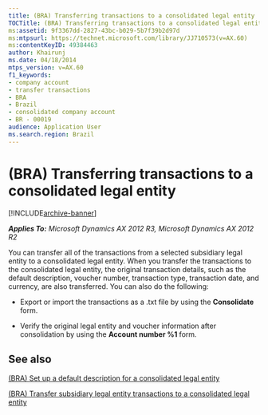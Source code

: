 ```yaml
---
title: (BRA) Transferring transactions to a consolidated legal entity
TOCTitle: (BRA) Transferring transactions to a consolidated legal entity
ms:assetid: 9f3367dd-2827-43bc-b029-5b7f39b2d97d
ms:mtpsurl: https://technet.microsoft.com/library/JJ710573(v=AX.60)
ms:contentKeyID: 49384463
author: Khairunj
ms.date: 04/18/2014
mtps_version: v=AX.60
f1_keywords:
- company account
- transfer transactions
- BRA
- Brazil
- consolidated company account
- BR - 00019
audience: Application User
ms.search.region: Brazil
---
```


# (BRA) Transferring transactions to a consolidated legal entity 


[!INCLUDE[archive-banner](includes/archive-banner.md)]


_**Applies To:** Microsoft Dynamics AX 2012 R3, Microsoft Dynamics AX 2012 R2_

You can transfer all of the transactions from a selected subsidiary legal entity to a consolidated legal entity. When you transfer the transactions to the consolidated legal entity, the original transaction details, such as the default description, voucher number, transaction type, transaction date, and currency, are also transferred. You can also do the following:

  - Export or import the transactions as a .txt file by using the **Consolidate** form.

  - Verify the original legal entity and voucher information after consolidation by using the **Account number %1** form.

## See also

[(BRA) Set up a default description for a consolidated legal entity](bra-set-up-a-default-description-for-a-consolidated-legal-entity.md)

[(BRA) Transfer subsidiary legal entity transactions to a consolidated legal entity](bra-transfer-subsidiary-legal-entity-transactions-to-a-consolidated-legal-entity.md)

  


